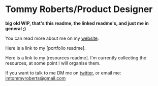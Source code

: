 # Tommy Roberts/Product Designer

**big old WIP, that's this readme, the linked readme's, and just me in general ;)**

You can read more about me on my [website](https://www.imtommyroberts.com/).

Here is a link to my [portfolio readme].

Here is a link to my [resources readme]. I'm currently collecting the resources, at some point I will organise them.

If you want to talk to me DM me on [twitter](https://twitter.com/imtommyroberts), or email me: imtommyroberts@gmail.com
